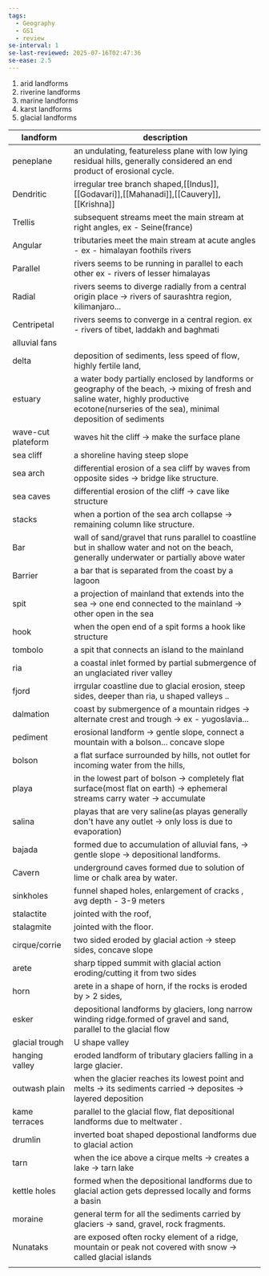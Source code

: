```yaml
---
tags:
  - Geography
  - GS1
  - review
se-interval: 1
se-last-reviewed: 2025-07-16T02:47:36
se-ease: 2.5
---
```

1. arid landforms
2. riverine landforms
3. marine landforms
4. karst landforms
5. glacial landforms

| landform           | description                                                                                                                                                                                   |
| ------------------ | --------------------------------------------------------------------------------------------------------------------------------------------------------------------------------------------- |
| peneplane          | an undulating, featureless plane with low lying residual hills, generally considered an end product of erosional cycle.                                                                       |
| Dendritic          | irregular tree branch shaped,[[Indus]], [[Godavari]],[[Mahanadi]],[[Cauvery]],[[Krishna]]                                                                                                     |
| Trellis            | subsequent streams meet the main stream at right angles, ex - Seine(france)                                                                                                                   |
| Angular            | tributaries meet the main stream at acute angles - ex - himalayan foothils rivers                                                                                                             |
| Parallel           | rivers seems to be running in parallel to each other ex - rivers of lesser himalayas                                                                                                          |
| Radial             | rivers seems to diverge radially from a central origin place -> rivers of saurashtra region, kilimanjaro...                                                                                   |
| Centripetal        | rivers seems to converge in a central region. ex - rivers of tibet, laddakh and baghmati                                                                                                      |
| alluvial fans      |                                                                                                                                                                                               |
| delta              | deposition of sediments, less speed of flow, highly fertile land,                                                                                                                             |
| estuary            | a water body partially enclosed by landforms or geography of the beach, -> mixing of fresh and saline water, highly productive ecotone(nurseries of the sea), minimal deposition of sediments |
| wave-cut plateform | waves hit the cliff -> make the surface plane                                                                                                                                                 |
| sea cliff          | a shoreline having steep slope                                                                                                                                                                |
| sea arch           | differential erosion of a sea cliff by waves from opposite sides -> bridge like structure.                                                                                                    |
| sea caves          | differential erosion of the cliff -> cave like structure                                                                                                                                      |
| stacks             | when a portion of the sea arch collapse -> remaining column like structure.                                                                                                                   |
| Bar                | wall of sand/gravel that runs parallel to coastline but in shallow water and not on the beach, generally underwater or partially above water                                                  |
| Barrier            | a bar that is separated from the coast by a lagoon                                                                                                                                            |
| spit               | a projection of mainland that extends into the sea -> one end connected to the mainland -> other open in the sea                                                                              |
| hook               | when the open end of a spit forms a hook like structure                                                                                                                                       |
| tombolo            | a spit that connects an island to the mainland                                                                                                                                                |
| ria                | a coastal inlet formed by partial submergence of an unglaciated river valley                                                                                                                  |
| fjord              | irrgular coastline due to glacial erosion, steep sides, deeper than ria, u shaped valleys ..                                                                                                  |
| dalmation          | coast by submergence of a mountain ridges -> alternate crest and trough -> ex - yugoslavia...                                                                                                 |
| pediment           | erosional landform -> gentle slope, connect a mountain with a bolson... concave slope                                                                                                         |
| bolson             | a flat surface surrounded by hills, not outlet for incoming water from the hills,                                                                                                             |
| playa              | in the lowest part of bolson -> completely flat surface(most flat on earth) -> ephemeral streams carry water -> accumulate                                                                    |
| salina             | playas that are very saline(as playas generally don't have any outlet -> only loss is due to evaporation)                                                                                     |
| bajada             | formed due to accumulation of alluvial fans, -> gentle slope -> depositional landforms.                                                                                                       |
| Cavern             | underground caves formed due to solution of lime or chalk area by water.                                                                                                                      |
| sinkholes          | funnel shaped holes, enlargement of cracks , avg depth - 3-9 meters                                                                                                                           |
| stalactite         | jointed with the roof,                                                                                                                                                                        |
| stalagmite         | jointed with the floor.                                                                                                                                                                       |
| cirque/corrie      | two sided eroded by glacial action -> steep sides, concave slope                                                                                                                              |
| arete              | sharp tipped summit with glacial action eroding/cutting it from two sides                                                                                                                     |
| horn               | arete in a shape of horn, if the rocks is eroded by > 2 sides,                                                                                                                                |
| esker              | depositional landforms by glaciers, long narrow winding ridge.formed of gravel and sand, parallel to the glacial flow                                                                         |
| glacial trough     | U shape valley                                                                                                                                                                                |
| hanging valley     | eroded landform of tributary glaciers falling in a large glacier.                                                                                                                             |
| outwash plain      | when the glacier reaches its lowest point and melts -> its sediments carried -> deposites -> layered deposition                                                                               |
| kame terraces      | parallel to the glacial flow, flat depositional landforms due to meltwater .                                                                                                                  |
| drumlin            | inverted boat shaped depostional landforms due to glacial action                                                                                                                              |
| tarn               | when the ice above a cirque melts -> creates a lake -> tarn lake                                                                                                                              |
| kettle holes       | formed when the depositional landforms due to glacial action gets depressed locally and forms a basin                                                                                         |
| moraine            | general term for all the sediments carried by glaciers -> sand, gravel, rock fragments.                                                                                                       |
| Nunataks           | are exposed often rocky element of a ridge, mountain or peak not covered with snow -> called glacial islands                                                                                  |
|                    |                                                                                                                                                                                               |
